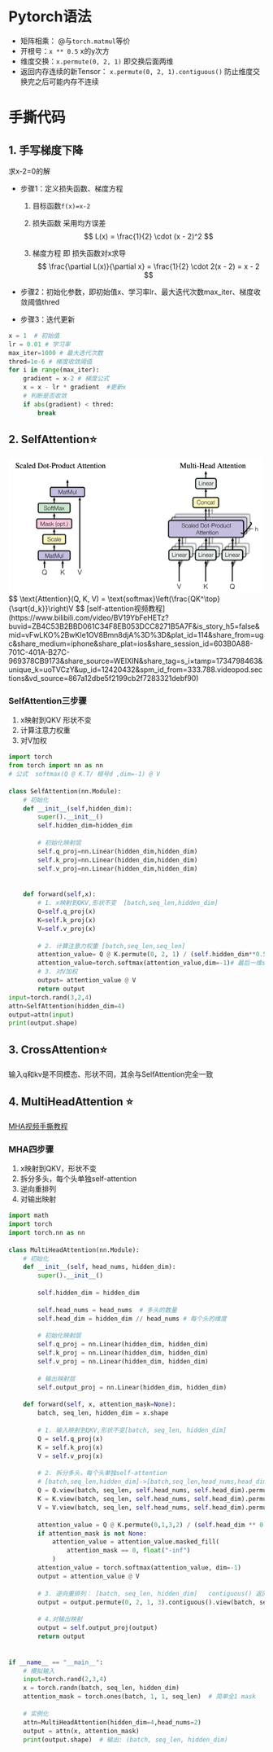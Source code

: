 # Pytorch语法

- 矩阵相乘： @与`torch.matmul`等价
- 开根号：`x ** 0.5`   x的y次方
- 维度交换：`x.permute(0, 2, 1)`   即交换后面两维 
- 返回内存连续的新Tensor： `x.permute(0, 2, 1).contiguous()`    防止维度交换完之后可能内存不连续

# 手撕代码

## 1. 手写梯度下降 

求x-2=0的解

- 步骤1：定义损失函数、梯度方程

  1. 目标函数`f(x)=x-2`

  2. 损失函数  采用均方误差
     $$
     L(x) = \frac{1}{2} \cdot (x - 2)^2
     $$

  3. 梯度方程  即 损失函数对x求导
     $$
     \frac{\partial L(x)}{\partial x} = \frac{1}{2} \cdot 2(x - 2) = x - 2
     $$

- 步骤2：初始化参数，即初始值x、学习率lr、最大迭代次数max_iter、梯度收敛阈值thred

- 步骤3：迭代更新

```python
x = 1  # 初始值
lr = 0.01 # 学习率
max_iter=1000 # 最大迭代次数
thred=1e-6 # 梯度收敛阈值
for i in range(max_iter):
    gradient = x-2 # 梯度公式
    x = x - lr * gradient  #更新x
    # 判断是否收敛
    if abs(gradient) < thred:
        break
```



## 2. SelfAttention⭐️

<img src="./assets/mha.jpg" alt="img" style="zoom:50%;" />
$$
\text{Attention}(Q, K, V) = \text{softmax}\left(\frac{QK^\top}{\sqrt{d_k}}\right)V
$$
[self-attention视频教程](https://www.bilibili.com/video/BV19YbFeHETz?buvid=ZB4C53B2BBD061C34F8EB053DCC8271B5A7F&is_story_h5=false&mid=vFwLKO%2BwKIe1OV8Bmn8djA%3D%3D&plat_id=114&share_from=ugc&share_medium=iphone&share_plat=ios&share_session_id=603B0A88-701C-401A-B27C-969378CB9173&share_source=WEIXIN&share_tag=s_i&timestamp=1734798463&unique_k=uoTVCzY&up_id=12420432&spm_id_from=333.788.videopod.sections&vd_source=867a12dbe5f2199cb2f7283321debf90)

### SelfAttention三步骤

1. x映射到QKV  形状不变
2. 计算注意力权重
3. 对V加权

```python
import torch
from torch import nn as nn 
# 公式  softmax(Q @ K.T/ 根号d ,dim=-1) @ V

class SelfAttention(nn.Module):
    # 初始化
    def __init__(self,hidden_dim):
        super().__init__()
        self.hidden_dim=hidden_dim
        
        # 初始化映射层
        self.q_proj=nn.Linear(hidden_dim,hidden_dim)
        self.k_proj=nn.Linear(hidden_dim,hidden_dim)
        self.v_proj=nn.Linear(hidden_dim,hidden_dim)
        
    
    def forward(self,x):
        # 1. x映射到QKV,形状不变  [batch,seq_len,hidden_dim]
        Q=self.q_proj(x)
        K=self.k_proj(x)
        V=self.v_proj(x)
        
        # 2. 计算注意力权重 [batch,seq_len,seq_len]
        attention_value= Q @ K.permute(0, 2, 1) / (self.hidden_dim**0.5) # 最后两维交换，除以根号d
        attention_value=torch.softmax(attention_value,dim=-1)# 最后一维softmax
        # 3. 对V加权
        output= attention_value @ V
        return output
input=torch.rand(3,2,4)
attn=SelfAttention(hidden_dim=4)
output=attn(input)
print(output.shape)
```

## 3. CrossAttention⭐️

输入q和kv是不同模态、形状不同，其余与SelfAttention完全一致

## 4. MultiHeadAttention ⭐️

[MHA视频手撕教程](https://www.bilibili.com/video/BV19mxdeBEbu/?buvid=ZB4C53B2BBD061C34F8EB053DCC8271B5A7F&is_story_h5=false&mid=vFwLKO%2BwKIe1OV8Bmn8djA%3D%3D&p=1&plat_id=114&share_from=ugc&share_medium=iphone&share_plat=ios&share_session_id=603B0A88-701C-401A-B27C-969378CB9173&share_source=WEIXIN&share_tag=s_i&timestamp=1734798463&unique_k=uoTVCzY&up_id=12420432)

### MHA四步骤

1.  x映射到QKV，形状不变
2. 拆分多头，每个头单独self-attention
3. 逆向重排列
4. 对输出映射

```python
import math
import torch
import torch.nn as nn

class MultiHeadAttention(nn.Module):
    # 初始化
    def __init__(self, head_nums, hidden_dim):
        super().__init__()
        
        self.hidden_dim = hidden_dim 

        self.head_nums = head_nums  # 多头的数量
        self.head_dim = hidden_dim // head_nums # 每个头的维度

        # 初始化映射层
        self.q_proj = nn.Linear(hidden_dim, hidden_dim)
        self.k_proj = nn.Linear(hidden_dim, hidden_dim)
        self.v_proj = nn.Linear(hidden_dim, hidden_dim)

        # 输出映射层
        self.output_proj = nn.Linear(hidden_dim, hidden_dim)

    def forward(self, x, attention_mask=None):
        batch, seq_len, hidden_dim = x.shape

        # 1. 输入映射到QKV,形状不变[batch, seq_len, hidden_dim]
        Q = self.q_proj(x)
        K = self.k_proj(x)
        V = self.v_proj(x)

        # 2. 拆分多头，每个头单独self-attention
        # [batch,seq_len,hidden_dim]->[batch,seq_len,head_nums,head_dim]-> [batch,head_nums,seq_len,head_dim]
        Q = Q.view(batch, seq_len, self.head_nums, self.head_dim).permute(0, 2, 1, 3) #最后两维交换
        K = K.view(batch, seq_len, self.head_nums, self.head_dim).permute(0, 2, 1, 3)
        V = V.view(batch, seq_len, self.head_nums, self.head_dim).permute(0, 2, 1, 3)
        
        attention_value = Q @ K.permute(0,1,3,2) / (self.head_dim ** 0.5)
        if attention_mask is not None:
            attention_value = attention_value.masked_fill(
                attention_mask == 0, float("-inf")
            )
        attention_value = torch.softmax(attention_value, dim=-1)
        output = attention_value @ V

        # 3. 逆向重排列： [batch, seq_len, hidden_dim]   contiguous() 返回一个新的内存连续的Tensor
        output = output.permute(0, 2, 1, 3).contiguous().view(batch, seq_len, self.hidden_dim)

        # 4.对输出映射
        output = self.output_proj(output)
        return output


if __name__ == "__main__":
    # 模拟输入
    input=torch.rand(2,3,4)
    x = torch.randn(batch, seq_len, hidden_dim)
    attention_mask = torch.ones(batch, 1, 1, seq_len)  # 简单全1 mask

    # 实例化
    attn=MultiHeadAttention(hidden_dim=4,head_nums=2)
    output = attn(x, attention_mask)
    print(output.shape)  # 输出: (batch, seq_len, hidden_dim)
```